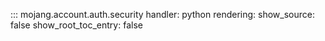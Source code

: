 
::: mojang.account.auth.security
    handler: python
    rendering:
        show_source: false
        show_root_toc_entry: false